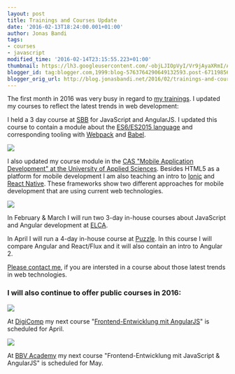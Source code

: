 ```yaml
---
layout: post
title: Trainings and Courses Update
date: '2016-02-13T18:24:00.001+01:00'
author: Jonas Bandi
tags:
- courses
- javascript
modified_time: '2016-02-14T23:15:55.223+01:00'
thumbnail: https://lh3.googleusercontent.com/-objLJIOpVyI/Vr9jAyaXRmI/AAAAAAAADII/RqrLf34B_Dc/s72-c-Ic42/ES6BabelWebPack.png
blogger_id: tag:blogger.com,1999:blog-5763764290649132593.post-6711985610169863118
blogger_orig_url: http://blog.jonasbandi.net/2016/02/trainings-and-courses-update.html
---
```


The first month in 2016 was very busy in regard to [my trainings](http://www.ivorycode.com/#schulung). I updated my courses to reflect the latest trends in web development:

I  held a 3 day course at [SBB](http://www.sbb.ch/sbb-konzern.html) for JavaScript and AngularJS. I updated this course to contain a module about the [ES6/ES2015 language](http://www.ecma-international.org/ecma-262/6.0/) and corresponding tooling with [Webpack](https://webpack.github.io/) and [Babel](https://babeljs.io/).

<img class="jb-main-img-sm" src="https://lh3.googleusercontent.com/-objLJIOpVyI/Vr9jAyaXRmI/AAAAAAAADII/RqrLf34B_Dc/s1019-Ic42/ES6BabelWebPack.png">

I also updated my course module in the [CAS "Mobile Application Development" at the University of Applied Sciences](http://www.ti.bfh.ch/index.php?id=6375). Besides HTML5 as a platform for mobile development I am also teaching an intro to [Ionic](http://ionicframework.com/) and [React Native](https://facebook.github.io/react-native/). These frameworks show  two different approaches for mobile development that are using current web technologies.

<img class="jb-main-img-sm" src="https://lh3.googleusercontent.com/-JgxJ-AuqfPU/Vr9dHg-atfI/AAAAAAAADHw/Ik9zyQBu_yc/s640-Ic42/IonicReact.png">

In February & March I will run two 3-day in-house courses about JavaScript and Angular development at [ELCA](https://www.elca.ch/).

In April I will run a 4-day in-house course at [Puzzle](https://www.puzzle.ch). In this course I will compare Angular and React/Flux and it will also contain an intro to Angular 2.

[Please contact me](http://www.ivorycode.com/#schulung), if you are intersted in a course about those latest trends in web technologies.

### I will also continue to offer public courses in 2016:

[<img class="jb-main-img-sm" src="http://jonasbandi.net/blog/digi_logo.png">](https://www.digicomp.ch/weiterbildung/softwareentwicklung/web-und-mobile-app-entwicklung/webentwicklung/frontend-entwicklung-mit-angularjs)

At [DigiComp](https://www.digicomp.ch/) my next course "[Frontend-Entwicklung mit AngularJS](https://www.digicomp.ch/weiterbildung/softwareentwicklung/web-und-mobile-app-entwicklung/webentwicklung/frontend-entwicklung-mit-angularjs)" is scheduled for April.

[<img class="jb-main-img-xs" src="https://lh3.googleusercontent.com/p8adWCmDylHoECp3-s_dCRygkCjL6Bl2LYZ1I_tSzdyyH0ySv2dn-tZu57YSJxovLcqoj6HDujPzacPlkPDNpLo3RH2oed_TIwnL2v3-uleBI8-pt8JwVPpnvuPhhXra_3CZFIm8CQiP6q3MEp-wqBDaDL_cdaasaQq-QWOd3L0dVRz5IPKrcmK2kGb1wZ7VLzFAAhjsyLr58Zv0wMgL1_nYnjpuLlgRi5U1naL16rkeTufx8C7DORMspjx-n1daJ3ElAfObjRh6LcMPLHpA3OXg96OHee_2URe3sO7LkOHbT7wFFHMY6Ni7k5PgqlLmPhfM6Iy3FtSKY6MEv-5OGwUIkpORHeSw77m53haa2AkwOEkblVMmpEhEW8DFFbPZu0Rz050tXMVdkQl5rpfyWn0fp4tb9-pEOwuq17YavVMVrYnCFERb_3pxzCCBZcBO2KctTZc93hbc9ik6G5fewf50x7lYlYOgnuE-wQ6bwsjFPJqrEi62GJlWNJcnBPADlRrCk_wuhKWQTKiDaxLv1wNAA5tmMdQvj20U5YW1hrK0DJOjrq07PWnvZF7BSzQgOiIx=w475-h215-no">](https://www.bbv.ch/en/bbv-academy.html)

At [BBV Academy](https://www.bbv.ch/en/bbv-academy.html) my next course "Frontend-Entwicklung mit JavaScript & AngularJS" is scheduled for May.
